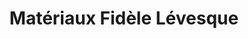 ---
title: "Matériaux Fidèle Lévesque"
url: /saint-gabriel-de-rimouski/materiaux-fidele-levesque/
shop: hardware
---